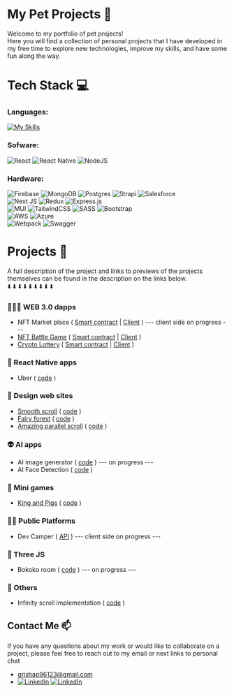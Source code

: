 # My Pet Projects 🐶

Welcome to my portfolio of pet projects!<br />
Here you will find a collection of personal projects that I have developed in my free time to explore new technologies, improve my skills, and have some fun along the way.


# Tech Stack 💻 
### Languages:
[![My Skills](https://skills.thijs.gg/icons?i=js,ts,html,css)](https://skills.thijs.gg)

### Sofware:
![React](https://img.shields.io/badge/react-%2320232a.svg?style=for-the-badge&logo=react&logoColor=%2361DAFB) 
![React Native](https://img.shields.io/badge/react_native-%2320232a.svg?style=for-the-badge&logo=react&logoColor=%2361DAFB)
![NodeJS](https://img.shields.io/badge/node.js-6DA55F?style=for-the-badge&logo=node.js&logoColor=white)

### Hardware:
![Firebase](https://img.shields.io/badge/firebase-%23039BE5.svg?style=for-the-badge&logo=firebase)
![MongoDB](https://img.shields.io/badge/MongoDB-%234ea94b.svg?style=for-the-badge&logo=mongodb&logoColor=white)
![Postgres](https://img.shields.io/badge/postgres-%23316192.svg?style=for-the-badge&logo=postgresql&logoColor=white)
![Strapi](https://img.shields.io/badge/strapi-%232E7EEA.svg?style=for-the-badge&logo=strapi&logoColor=white)
![Salesforce](https://img.shields.io/badge/Salesforce-%230081CB.svg?style=for-the-badge&logo=material-ui&logoColor=white)
<br/>
![Next JS](https://img.shields.io/badge/Next-black?style=for-the-badge&logo=next.js&logoColor=white)
![Redux](https://img.shields.io/badge/redux-%23593d88.svg?style=for-the-badge&logo=redux&logoColor=white)
![Express.js](https://img.shields.io/badge/express.js-%23404d59.svg?style=for-the-badge&logo=express&logoColor=%2361DAFB)
<br/>
![MUI](https://img.shields.io/badge/MUI-%230081CB.svg?style=for-the-badge&logo=material-ui&logoColor=white) 
![TailwindCSS](https://img.shields.io/badge/tailwindcss-%2338B2AC.svg?style=for-the-badge&logo=tailwind-css&logoColor=white)
![SASS](https://img.shields.io/badge/SASS-hotpink.svg?style=for-the-badge&logo=SASS&logoColor=white)
![Bootstrap](https://img.shields.io/badge/bootstrap-%23563D7C.svg?style=for-the-badge&logo=bootstrap&logoColor=white) 
<br/>
![AWS](https://img.shields.io/badge/AWS-%23FF9900.svg?style=for-the-badge&logo=amazon-aws&logoColor=white) 
![Azure](https://img.shields.io/badge/azure-%230072C6.svg?style=for-the-badge&logo=microsoftazure&logoColor=white)
<br/>
![Webpack](https://img.shields.io/badge/webpack-%238DD6F9.svg?style=for-the-badge&logo=webpack&logoColor=black)
![Swagger](https://img.shields.io/badge/-Swagger-%23Clojure?style=for-the-badge&logo=swagger&logoColor=white)
<br/>

# Projects 🚀

A full description of the project and links to previews of the projects themselves can be found in the description on the links below.<br />
⬇️ ⬇️ ⬇️ ⬇️ ⬇️ ⬇️ ⬇️ ⬇️ ⬇️

### 🧑🏽‍💻 WEB 3.0 dapps
- NFT Market place ( [Smart contract](https://github.com/gregory-pet-projects/marketplace-nft-smart-conrtact) | [Client](https://github.com/gregory-pet-projects/marketplace-nft-frontend) )  --- client side on progress ---
- [NFT Battle Game](https://gregory-nft-card-game.netlify.app) ( [Smart contract](https://github.com/gregory-pet-projects/nft-card-game-smart-contract) | [Client](https://github.com/gregory-pet-projects/nft-card-game-frontend) )
- [Crypto Lottery](https://crypto-lottery-game.netlify.app) ( [Smart contract](https://github.com/gregory-pet-projects/crypto-lottery-smart-contract) | [Client](https://github.com/gregory-pet-projects/crypto-lottery) )

### 📱 React Native apps
- Uber ( [code](https://github.com/gregory-pet-projects/uber-react-native) )

### 🎨 Design web sites 
- [Smooth scroll](https://gregory-pet-projects.github.io/creative-scroll) ( [code](https://github.com/Gregory-incorporated/creative-scroll) )
- [Fairy forest](https://gregory-pet-projects.github.io/fairy-forest-parallax) ( [code](https://github.com/gregory-pet-projects/fairy-forest-parallax) )
- [Amazing parallel scroll](https://gregory-pet-projects.github.io/parallel-scroll-animation) ( [code](https://github.com/gregory-pet-projects/parallel-scroll-animation) )

### 👽 AI apps
- AI image generator ( [code](https://github.com/gregory-pet-projects/ai-image-generator) )  --- on progress ---
- AI Face Detection ( [code](https://github.com/gregory-pet-projects/ai-face-detection) )

### 👾 Mini games
- [King and Pigs](https://gregory-pet-projects.github.io/kings-and-pigs/) ( [code](https://github.com/gregory-pet-projects/kings-and-pigs) )

### 🧑‍🏫 Public Platforms
- Dev Camper ( [API](https://github.com/gregory-pet-projects/dev-camper-api) ) --- client side on progress ---

### 🌳 Three JS
- Bokoko room ( [code](https://github.com/gregory-pet-projects/three-experience-web) )  --- on progress ---

### 🧙 Others
- Infinity scroll implementation ( [code](https://github.com/gregory-pet-projects/infinity-scroll) )


## Contact Me 📫

If you have any questions about my work or would like to collaborate on a project, please feel free to reach out to my email or next links to personal chat
- grishap96123@gmail.com <br/>
- [![LinkedIn](https://img.shields.io/badge/-Telegram-32A8E5?logo=Telegram&logoColor=white)](https://t.me/gregoryln) [![LinkedIn](https://img.shields.io/badge/LinkedIn-%230077B5.svg?logo=linkedin&logoColor=white)](https://www.linkedin.com/in/gregory-petrov/) 

 



